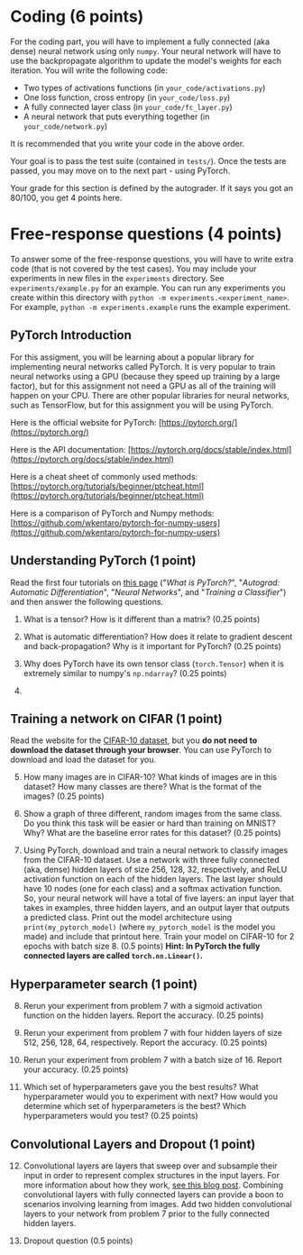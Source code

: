# Coding (6 points)

For the coding part, you will have to implement a fully connected (aka dense) neural network using only `numpy`. Your neural network will have to use the backpropagate algorithm to update the model's weights for each iteration. You will write the following code:

- Two types of activations functions (in `your_code/activations.py`)
- One loss function, cross entropy (in `your_code/loss.py`)
- A fully connected layer class (in `your_code/fc_layer.py`)
- A neural network that puts everything together (in `your_code/network.py`)

It is recommended that you write your code in the above order.

Your goal is to pass the test suite (contained in `tests/`). Once the tests are passed, you may move on to the next part - using PyTorch.

Your grade for this section is defined by the autograder. If it says you got an 80/100, you get 4 points here. 


# Free-response questions (4 points)


To answer some of the free-response questions, you will have to write extra code (that is not covered by the test cases). You may include your experiments in new files in the `experiments` directory. See `experiments/example.py` for an example. You can run any experiments you create within this directory with `python -m experiments.<experiment_name>`. For example, `python -m experiments.example` runs the example experiment.


## PyTorch Introduction

For this assigment, you will be learning about a popular library for implementing neural networks called PyTorch. It is very popular to train neural networks using a GPU (because they speed up training by a large factor), but for this assignment not need a GPU as all of the training will happen on your CPU. There are other popular libraries for neural networks, such as TensorFlow, but for this assignment you will be using PyTorch.

Here is the official website for PyTorch: [https://pytorch.org/](https://pytorch.org/)

Here is the API documentation: [https://pytorch.org/docs/stable/index.html](https://pytorch.org/docs/stable/index.html)

Here is a cheat sheet of commonly used methods: [https://pytorch.org/tutorials/beginner/ptcheat.html](https://pytorch.org/tutorials/beginner/ptcheat.html)

Here is a comparison of PyTorch and Numpy methods: [https://github.com/wkentaro/pytorch-for-numpy-users](https://github.com/wkentaro/pytorch-for-numpy-users)


## Understanding PyTorch (1 point)

Read the first four tutorials on [this page](https://pytorch.org/tutorials/beginner/deep_learning_60min_blitz.html) ("*What is PyTorch?*", "*Autograd: Automatic Differentiation*", "*Neural Networks*", and "*Training a Classifier*") and then answer the following questions.

1. What is a tensor? How is it different than a matrix? (0.25 points)

2. What is automatic differentiation? How does it relate to gradient descent and back-propagation? Why is it important for PyTorch? (0.25 points)

3. Why does PyTorch have its own tensor class (`torch.Tensor`) when it is extremely similar to numpy's `np.ndarray`? (0.25 points)

4. 


## Training a network on CIFAR (1 point)

Read the website for the [CIFAR-10 dataset](https://www.cs.toronto.edu/~kriz/cifar.html), but you **do not need to download the dataset through your browser**. You can use PyTorch to download and load the dataset for you. 

5. How many images are in CIFAR-10? What kinds of images are in this dataset? How many classes are there? What is the format of the images? (0.25 points)

6. Show a graph of three different, random images from the same class. Do you think this task will be easier or hard than training on MNIST? Why? What are the baseline error rates for this dataset? (0.25 points)

7. Using PyTorch, download and train a neural network to classify images from the CIFAR-10 dataset. Use a network with three fully connected (aka, dense) hidden layers of size 256, 128, 32, respectively, and ReLU activation function on each of the hidden layers. The last layer should have 10 nodes (one for each class) and a softmax activation function. So, your neural network will have a total of five layers: an input layer that takes in examples, three hidden layers, and an output layer that outputs a predicted class. Print out the model architecture using `print(my_pytorch_model)` (where `my_pytorch_model` is the model you made) and include that printout here. Train your model on CIFAR-10 for 2 epochs with batch size 8. (0.5 points)  **Hint: In PyTorch the fully connected layers are called `torch.nn.Linear()`.**

## Hyperparameter search (1 point)

8. Rerun your experiment from problem 7 with a sigmoid activation function on the hidden layers. Report the accuracy. (0.25 points)

9. Rerun your experiment from problem 7 with four hidden layers of size 512, 256, 128, 64, respectively. Report the accuracy. (0.25 points)

10. Rerun your experiment from problem 7 with a batch size of 16. Report your accuracy. (0.25 points)

11. Which set of hyperparameters gave you the best results? What hyperparameter would you to experiment with next? How would you determine which set of hyperparameters is the best? Which hyperparameters would you test? (0.25 points)

## Convolutional Layers and Dropout (1 point)

12. Convolutional layers are layers that sweep over and subsample their input in order to represent complex structures in the input layers. For more information about how they work, [see this blog post](https://ujjwalkarn.me/2016/08/11/intuitive-explanation-convnets/). Combining convolutional layers with fully connected layers can provide a boon to scenarios involving learning from images. Add two hidden convolutional layers to your network from problem 7 prior to the fully connected hidden layers. 

13. Dropout question (0.5 points)